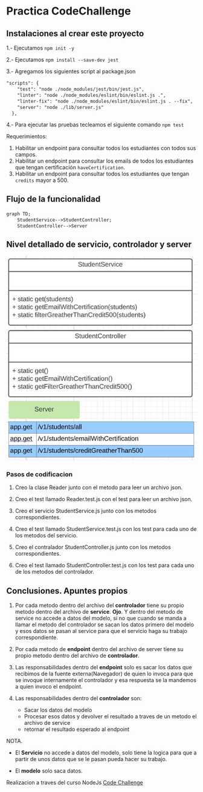 # Practica CodeChallenge 

## Instalaciones al crear este proyecto
1.- Ejecutamos `npm init -y`

2.- Ejecutamos `npm install --save-dev jest`

3.- Agregamos los siguientes script al package.json
```
"scripts": {
    "test": "node ./node_modules/jest/bin/jest.js",
    "linter": "node ./node_modules/eslint/bin/eslint.js .",
    "linter-fix": "node ./node_modules/eslint/bin/eslint.js . --fix",
    "server": "node ./lib/server.js"
  },
```

4.- Para ejecutar las pruebas tecleamos el siguiente comando `npm test`

Requerimientos:
1. Habilitar un endpoint para consultar todos los estudiantes con todos sus campos.
2. Habilitar un endpoint para consultar los emails de todos los estudiantes que tengan certificación `haveCertification`.
3. Habilitar un endpoint para consultar todos los estudiantes que tengan `credits` mayor a 500.

## Flujo de la funcionalidad

```mermaid
graph TD;
    StudentService-->StudentController;
    StudentController-->Server
```
## Nivel detallado de servicio, controlador y server

![Nivel detallado de clases](./imgMd/fileDetallado.jpg)

### Pasos de codificacion
1. Creo la clase Reader junto con el metodo para leer un archivo json.

2. Creo el test llamado Reader.test.js con el test para leer un archivo json.

1. Creo el servicio StudentService.js junto con los metodos correspondientes.

2. Creo el test llamado StudentService.test.js con los test para cada uno de los metodos del servicio.

1. Creo el contralador StudentController.js junto con los metodos correspondientes.

2. Creo el test llamado StudentController.test.js con los test para cada uno de los metodos del controlador.






## **Conclusiones. Apuntes propios**

1. Por cada metodo dentro del archivo del **controlador** tiene su propio metodo dentro del archivo de **service**.
**Ojo**. Y dentro del metodo de service no accede a datos del modelo, si no que cuando se manda a llamar el metodo del controlador se sacan los datos primero del modelo y esos datos se pasan al service para que el servicio haga su trabajo correspondiente.

1. Por cada metodo de **endpoint** dentro del archivo de server tiene su propio metodo dentro del archivo de **controlador**.

1. Las responsabilidades dentro del **endpoint** solo es sacar los datos que recibimos de la fuente externa(Navegador) de quien lo invoca para que se invoque internamente el controlador y esa respuesta se la mandemos a quien invoco el endpoint.

1. Las responsabilidades dentro del **controlador** son:
    - Sacar los datos del modelo
    - Procesar esos datos y devolver el resultado a traves de un metodo el archivo de service
    - retornar el resultado esperado al endpoint

NOTA. 
- El **Servicio** no accede a datos del modelo, solo tiene la logica para que a partir de unos datos que se le pasan pueda hacer su trabajo.

- El **modelo** solo saca datos.

Realizacion a traves del curso NodeJs
[Code Challenge](https://github.com/LaunchX-InnovaccionVirtual/MissionNodeJS/blob/main/semanas/semana_4/5_code_challenge.md)